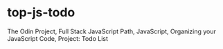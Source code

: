 # top-js-todo
The Odin Project, Full Stack JavaScript Path, JavaScript, Organizing your JavaScript Code, Project: Todo List
